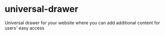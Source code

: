 # universal-drawer
Universal drawer for your website where you can add additional content for users' easy access
